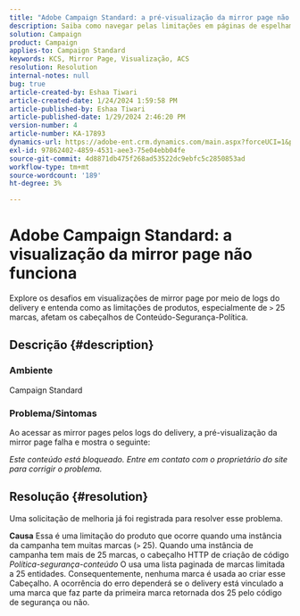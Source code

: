 ```yaml
---
title: "Adobe Campaign Standard: a pré-visualização da mirror page não funciona"
description: Saiba como navegar pelas limitações em páginas de espelhamento ao acessar logs do delivery.
solution: Campaign
product: Campaign
applies-to: Campaign Standard
keywords: KCS, Mirror Page, Visualização, ACS
resolution: Resolution
internal-notes: null
bug: true
article-created-by: Eshaa Tiwari
article-created-date: 1/24/2024 1:59:58 PM
article-published-by: Eshaa Tiwari
article-published-date: 1/29/2024 2:46:20 PM
version-number: 4
article-number: KA-17893
dynamics-url: https://adobe-ent.crm.dynamics.com/main.aspx?forceUCI=1&pagetype=entityrecord&etn=knowledgearticle&id=94fe50d8-c0ba-ee11-a569-6045bd006268
exl-id: 97862402-4859-4531-aee3-75e04ebb04fe
source-git-commit: 4d8871db475f268ad53522dc9ebfc5c2850853ad
workflow-type: tm+mt
source-wordcount: '189'
ht-degree: 3%

---
```


# Adobe Campaign Standard: a visualização da mirror page não funciona


Explore os desafios em visualizações de mirror page por meio de logs do delivery e entenda como as limitações de produtos, especialmente de `>` 25 marcas, afetam os cabeçalhos de Conteúdo-Segurança-Política.

## Descrição {#description}


### <b>Ambiente</b>

Campaign Standard



### <b>Problema/Sintomas</b>

Ao acessar as mirror pages pelos logs do delivery, a pré-visualização da mirror page falha e mostra o seguinte:

*Este conteúdo está bloqueado. Entre em contato com o proprietário do site para corrigir o problema.*


## Resolução {#resolution}


Uma solicitação de melhoria já foi registrada para resolver esse problema.


<b>Causa</b>
Essa é uma limitação do produto que ocorre quando uma instância da campanha tem muitas marcas (`>`  25). Quando uma instância de campanha tem mais de 25 marcas, o cabeçalho HTTP de criação de código *Política-segurança-conteúdo* O usa uma lista paginada de marcas limitada a 25 entidades. Consequentemente, nenhuma marca é usada ao criar esse Cabeçalho. A ocorrência do erro dependerá se o delivery está vinculado a uma marca que faz parte da primeira marca retornada dos 25 pelo código de segurança ou não.

